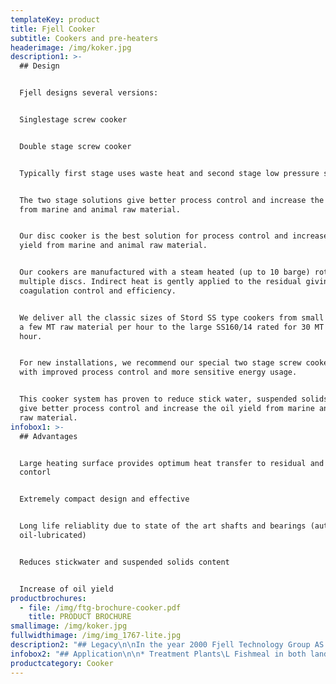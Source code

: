```yaml
---
templateKey: product
title: Fjell Cooker
subtitle: Cookers and pre-heaters
headerimage: /img/koker.jpg
description1: >-
  ## Design


  Fjell designs several versions:


  Singlestage screw cooker


  Double stage screw cooker


  Typically first stage uses waste heat and second stage low pressure steam.


  The two stage solutions give better process control and increase the oil yield
  from marine and animal raw material.


  Our disc cooker is the best solution for process control and increase oil
  yield from marine and animal raw material. 


  Our cookers are manufactured with a steam heated (up to 10 barge) rotor with
  multiple discs. Indirect heat is gently applied to the residual giving full
  coagulation control and efficiency.


  We deliver all the classic sizes of Stord SS type cookers from small units for
  a few MT raw material per hour to the large SS160/14 rated for 30 MT per
  hour. 


  For new installations, we recommend our special two stage screw cooker system
  with improved process control and more sensitive energy usage. 


  This cooker system has proven to reduce stick water, suspended solids content,
  give better process control and increase the oil yield from marine and animal
  raw material.
infobox1: >-
  ## Advantages


  Large heating surface provides optimum heat transfer to residual and process
  contorl 


  Extremely compact design and effective


  Long life reliablity due to state of the art shafts and bearings (automatic
  oil-lubricated)


  Reduces stickwater and suspended solids content


  Increase of oil yield
productbrochures:
  - file: /img/ftg-brochure-cooker.pdf
    title: PRODUCT BROCHURE
smallimage: /img/koker.jpg
fullwidthimage: /img/img_1767-lite.jpg
description2: "## Legacy\n\nIn the year 2000 Fjell Technology Group AS decided to develop a robust and energy efficient rotor desgin specially designed for modern manufacturing methods like robotic welding. We had a competent staff with senior personnel having experience from design, manufacturing and installation of about 2000 Stord dryers since the introduction of the technology, wich took place in the late 50ies. \n\n\L\LWe added some young innovative engineers skilled in state of the art engineering design and analysis techniques. The result was the Fjell Turbo Disc Dryer with a unique patented disc design, based on efficient manufacturing techniques."
infobox2: "## Application\n\n* Treatment Plants\L Fishmeal in both land based and ship installed plants\L \n* Ingredients in the food industry\L\n* Replacement rotors and units for cookers"
productcategory: Cooker
---
```


